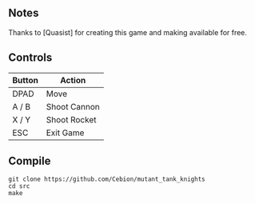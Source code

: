 ## Notes

Thanks to [Quasist] for creating this game and making available for free.


## Controls

| Button | Action |
|--|--| 
|DPAD|Move|
|A / B|Shoot Cannon|
|X / Y|Shoot Rocket|
|ESC|Exit Game|


## Compile

```shell
git clone https://github.com/Cebion/mutant_tank_knights
cd src
make
```
